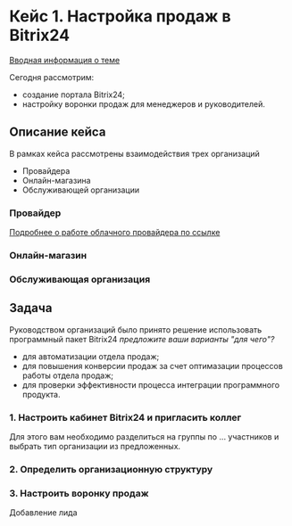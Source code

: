 # Кейс 1. Настройка  продаж в Bitrix24
<!-- [Презентация кейса]() -->
[Вводная информация о теме](info.md)

Сегодня рассмотрим:

* создание портала Bitrix24;
* настройку воронки продаж для менеджеров и руководителей.





## Описание кейса

В рамках кейса рассмотрены взаимодействия трех организаций

* Провайдера
* Онлайн-магазина
* Обслуживающей организации

### Провайдер

[Подробнее о работе облачного провайдера по ссылке](https://itglobal.com/ru-ru/company/blog/oblachnyj-provajder-opredelenie-otlichiya-ot-hosting-provajderov-i-perechen-predostavlyaemyh-servisov/)

### Онлайн-магазин


### Обслуживающая организация


## Задача

Руководством организаций было принято решение использовать программный пакет Bitrix24
_предложите ваши варианты "для чего"?_

* для автоматизации отдела продаж;
* для повышения конверсии продаж за счет оптимазации процессов работы отдела продаж;
* для проверки эффективности процесса интеграции программного продукта.

### 1. Настроить кабинет Bitrix24 и пригласить коллег

Для этого вам необходимо разделиться на группы по ... участников и выбрать тип организации из предложенных.

### 2. Определить организационную структуру

### 3. Настроить воронку продаж

Добавление лида